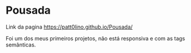 # Pousada

Link da pagina https://patt0lino.github.io/Pousada/

Foi um dos meus primeiros projetos, não está responsiva e com as tags semânticas.
